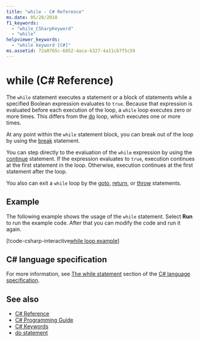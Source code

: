 ```yaml
---
title: "while - C# Reference"
ms.date: 05/28/2018
f1_keywords: 
  - "while_CSharpKeyword"
  - "while"
helpviewer_keywords: 
  - "while keyword [C#]"
ms.assetid: 72a0765c-6852-4aca-b327-4a11cb7f5c59
---
```

# while (C# Reference)

The `while` statement executes a statement or a block of statements while a specified Boolean expression evaluates to `true`. Because that expression is evaluated before each execution of the loop, a `while` loop executes zero or more times. This differs from the [do](do.md) loop, which executes one or more times.

At any point within the `while` statement block, you can break out of the loop by using the [break](break.md) statement.

You can step directly to the evaluation of the `while` expression by using the [continue](continue.md) statement. If the expression evaluates to `true`, execution continues at the first statement in the loop. Otherwise, execution continues at the first statement after the loop.

You also can exit a `while` loop by the [goto](goto.md), [return](return.md), or [throw](throw.md) statements.

## Example

The following example shows the usage of the `while` statement. Select **Run** to run the example code. After that you can modify the code and run it again.

[!code-csharp-interactive[while loop example](~/samples/snippets/csharp/keywords/IterationKeywordsExamples.cs#3)]

## C# language specification

For more information, see [The while statement](~/_csharplang/spec/statements.md#the-while-statement) section of the [C# language specification](/dotnet/csharp/language-reference/language-specification/introduction).

## See also

- [C# Reference](../index.md)
- [C# Programming Guide](../../programming-guide/index.md)
- [C# Keywords](index.md)
- [do statement](do.md)
